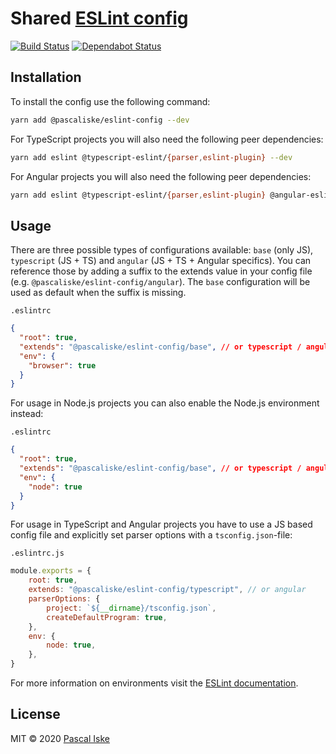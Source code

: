 # Shared [ESLint config](src/rules.ts)

[![Build Status](https://img.shields.io/github/workflow/status/pascaliske/eslint-config/Test%20package/master?label=test&style=flat-square)](https://github.com/pascaliske/eslint-config/actions) [![Dependabot Status](https://api.dependabot.com/badges/status?host=github&repo=pascaliske/eslint-config)](https://dependabot.com)

## Installation

To install the config use the following command:

```bash
yarn add @pascaliske/eslint-config --dev
```

For TypeScript projects you will also need the following peer dependencies:

```bash
yarn add eslint @typescript-eslint/{parser,eslint-plugin} --dev
```

For Angular projects you will also need the following peer dependencies:

```bash
yarn add eslint @typescript-eslint/{parser,eslint-plugin} @angular-eslint/{template-parser,eslint-plugin,eslint-plugin-template} --dev
```

## Usage

There are three possible types of configurations available: `base` (only JS), `typescript` (JS + TS) and `angular` (JS + TS + Angular specifics). You can reference those by adding a suffix to the extends value in your config file (e.g. `@pascaliske/eslint-config/angular`). The `base` configuration will be used as default when the suffix is missing.

`.eslintrc`

```json
{
  "root": true,
  "extends": "@pascaliske/eslint-config/base", // or typescript / angular
  "env": {
    "browser": true
  }
}
```

For usage in Node.js projects you can also enable the Node.js environment instead:

`.eslintrc`

```json
{
  "root": true,
  "extends": "@pascaliske/eslint-config/base", // or typescript / angular
  "env": {
    "node": true
  }
}
```

For usage in TypeScript and Angular projects you have to use a JS based config file and explicitly set parser options with a `tsconfig.json`-file:

`.eslintrc.js`

```js
module.exports = {
    root: true,
    extends: "@pascaliske/eslint-config/typescript", // or angular
    parserOptions: {
        project: `${__dirname}/tsconfig.json`,
        createDefaultProgram: true,
    },
    env: {
        node: true,
    },
}
```

For more information on environments visit the [ESLint documentation](https://eslint.org/docs/user-guide/configuring#specifying-environments).

## License

MIT © 2020 [Pascal Iske](https://pascaliske.dev)
